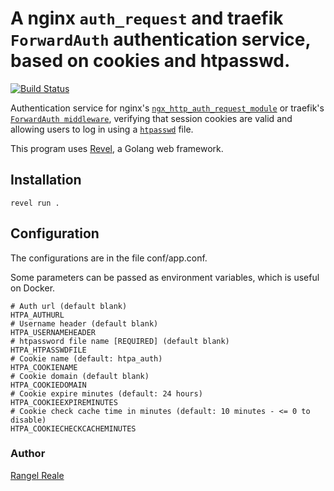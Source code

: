 # A nginx `auth_request` and traefik `ForwardAuth` authentication service, based on cookies and htpasswd.
[![Build Status](https://travis-ci.org/antifuchs/htpasswd-login.svg?branch=master)](https://travis-ci.org/antifuchs/htpasswd-login)

Authentication service for
nginx's
[`ngx_http_auth_request_module`](http://nginx.org/en/docs/http/ngx_http_auth_request_module.html) 
or traefik's [`ForwardAuth middleware`](https://doc.traefik.io/traefik/middlewares/forwardauth/),
verifying that session cookies are valid and allowing users to log in
using a
[`htpasswd`](https://httpd.apache.org/docs/current/programs/htpasswd.html) file.

This program uses [Revel](https://revel.github.io/), a Golang web framework.

## Installation

`revel run .`

## Configuration

The configurations are in the file conf/app.conf.

Some parameters can be passed as environment variables, which is useful on Docker.

```
# Auth url (default blank)
HTPA_AUTHURL
# Username header (default blank)
HTPA_USERNAMEHEADER
# htpassword file name [REQUIRED] (default blank)
HTPA_HTPASSWDFILE
# Cookie name (default: htpa_auth)
HTPA_COOKIENAME
# Cookie domain (default blank)
HTPA_COOKIEDOMAIN
# Cookie expire minutes (default: 24 hours)
HTPA_COOKIEEXPIREMINUTES
# Cookie check cache time in minutes (default: 10 minutes - <= 0 to disable)
HTPA_COOKIECHECKCACHEMINUTES

```

### Author

[Rangel Reale](https://github.com/RangelReale)
